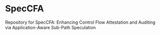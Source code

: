 # SpecCFA
Repository for SpecCFA: Enhancing Control Flow Attestation and Auditing via Application-Aware Sub-Path Speculation
